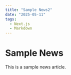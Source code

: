 ```yaml
---
title: "Sample News2"
date: "2025-05-11"
tags:
  - Next.js
  - Markdown
---
```


# Sample News

This is a sample news article.
